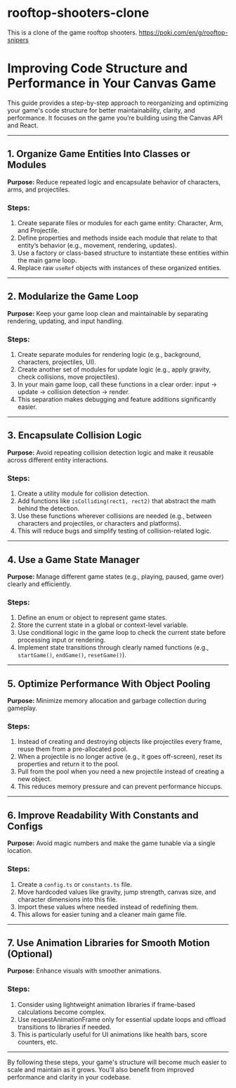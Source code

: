 # rooftop-shooters-clone
This is a clone of the game rooftop shooters. https://poki.com/en/g/rooftop-snipers

# Improving Code Structure and Performance in Your Canvas Game

This guide provides a step-by-step approach to reorganizing and optimizing your game's code structure for better maintainability, clarity, and performance. It focuses on the game you’re building using the Canvas API and React.

---

## 1. Organize Game Entities Into Classes or Modules

**Purpose:** Reduce repeated logic and encapsulate behavior of characters, arms, and projectiles.

### Steps:

1. Create separate files or modules for each game entity: Character, Arm, and Projectile.
2. Define properties and methods inside each module that relate to that entity’s behavior (e.g., movement, rendering, updates).
3. Use a factory or class-based structure to instantiate these entities within the main game loop.
4. Replace raw `useRef` objects with instances of these organized entities.

---

## 2. Modularize the Game Loop

**Purpose:** Keep your game loop clean and maintainable by separating rendering, updating, and input handling.

### Steps:

1. Create separate modules for rendering logic (e.g., background, characters, projectiles, UI).
2. Create another set of modules for update logic (e.g., apply gravity, check collisions, move projectiles).
3. In your main game loop, call these functions in a clear order: input → update → collision detection → render.
4. This separation makes debugging and feature additions significantly easier.

---

## 3. Encapsulate Collision Logic

**Purpose:** Avoid repeating collision detection logic and make it reusable across different entity interactions.

### Steps:

1. Create a utility module for collision detection.
2. Add functions like `isColliding(rect1, rect2)` that abstract the math behind the detection.
3. Use these functions wherever collisions are needed (e.g., between characters and projectiles, or characters and platforms).
4. This will reduce bugs and simplify testing of collision-related logic.

---

## 4. Use a Game State Manager

**Purpose:** Manage different game states (e.g., playing, paused, game over) clearly and efficiently.

### Steps:

1. Define an enum or object to represent game states.
2. Store the current state in a global or context-level variable.
3. Use conditional logic in the game loop to check the current state before processing input or rendering.
4. Implement state transitions through clearly named functions (e.g., `startGame()`, `endGame()`, `resetGame()`).

---

## 5. Optimize Performance With Object Pooling

**Purpose:** Minimize memory allocation and garbage collection during gameplay.

### Steps:

1. Instead of creating and destroying objects like projectiles every frame, reuse them from a pre-allocated pool.
2. When a projectile is no longer active (e.g., it goes off-screen), reset its properties and return it to the pool.
3. Pull from the pool when you need a new projectile instead of creating a new object.
4. This reduces memory pressure and can prevent performance hiccups.

---

## 6. Improve Readability With Constants and Configs

**Purpose:** Avoid magic numbers and make the game tunable via a single location.

### Steps:

1. Create a `config.ts` or `constants.ts` file.
2. Move hardcoded values like gravity, jump strength, canvas size, and character dimensions into this file.
3. Import these values where needed instead of redefining them.
4. This allows for easier tuning and a cleaner main game file.

---

## 7. Use Animation Libraries for Smooth Motion (Optional)

**Purpose:** Enhance visuals with smoother animations.

### Steps:

1. Consider using lightweight animation libraries if frame-based calculations become complex.
2. Use requestAnimationFrame only for essential update loops and offload transitions to libraries if needed.
3. This is particularly useful for UI animations like health bars, score counters, etc.

---

By following these steps, your game's structure will become much easier to scale and maintain as it grows. You'll also benefit from improved performance and clarity in your codebase.
